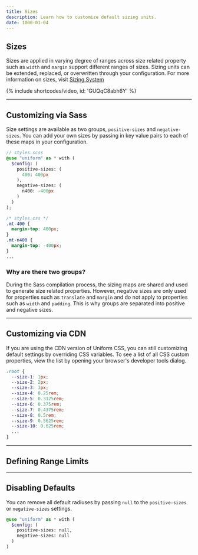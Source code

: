 ```yaml
---
title: Sizes
description: Learn how to customize default sizing units.
date: 1000-01-04
---
```


## Sizes

Sizes are applied in varying degree of ranges across size related property such as `width` and `margin` support different ranges of sizes. Sizing units can be extended, replaced, or overwritten through your configuration. For more information on sizes, visit [Sizing System](/docs/sizing-system)

{% include shortcodes/video, id: 'GUQqC8abh6Y' %}

---

## Customizing via Sass

Size settings are available as two groups, `positive-sizes` and `negative-sizes`. You can add your own sizes by passing in key value pairs to each of these maps in your configuration.

```scss
// styles.scss
@use "uniform" as * with (
  $config: (
    positive-sizes: (
      400: 400px
    ),
    negative-sizes: (
      n400: -400px
    )
  )
);
```

```css
/* styles.css */
.mt-400 {
  margin-top: 400px;
}
.mt-n400 {
  margin-top: -400px;
}
...
```

### Why are there two groups?

During the Sass compilation process, the sizing maps are shared and used to generate size related properties. However, negative sizes are only used for properties such as `translate` and `margin` and do not apply to properties such as `width` and `padding`. This is why groups are separated into positive and negative sizes.

---

## Customizing via CDN

If you are using the CDN version of Uniform CSS, you can still customizing default settings by overriding CSS variables. To see a list of all CSS custom properties, view the list by opening your browser's developer tools dialog.

```css
:root {
  --size-1: 1px;
  --size-2: 2px;
  --size-3: 3px;
  --size-4: 0.25rem;
  --size-5: 0.3125rem;
  --size-6: 0.375rem;
  --size-7: 0.4375rem;
  --size-8: 0.5rem;
  --size-9: 0.5625rem;
  --size-10: 0.625rem;
  ...
}
```

---

## Defining Range Limits

---

## Disabling Defaults

You can remove all default radiuses by passing `null` to the `positive-sizes` or `negative-sizes` settings.

```scss
@use "uniform" as * with (
  $config: (
    positive-sizes: null,
    negative-sizes: null
  )
)

